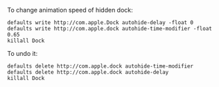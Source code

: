To change animation speed of hidden dock:

```
defaults write http://com.apple.Dock autohide-delay -float 0
defaults write http://com.apple.dock autohide-time-modifier -float 0.65
killall Dock
```

To undo it:

```
defaults delete http://com.apple.dock autohide-time-modifier
defaults delete http://com.apple.dock autohide-delay
killall Dock
```
